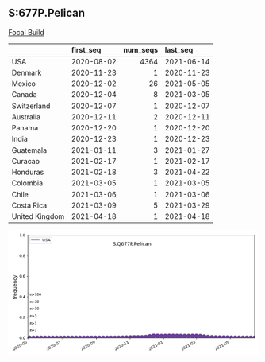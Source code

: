 

## S:677P.Pelican
[Focal Build](https://nextstrain.org/groups/neherlab/ncov/S.Q677P.Pelican?f_country=USA)

|                | first_seq   |   num_seqs | last_seq   |
|:---------------|:------------|-----------:|:-----------|
| USA            | 2020-08-02  |       4364 | 2021-06-14 |
| Denmark        | 2020-11-23  |          1 | 2020-11-23 |
| Mexico         | 2020-12-02  |         26 | 2021-05-05 |
| Canada         | 2020-12-04  |          8 | 2021-03-05 |
| Switzerland    | 2020-12-07  |          1 | 2020-12-07 |
| Australia      | 2020-12-11  |          2 | 2020-12-11 |
| Panama         | 2020-12-20  |          1 | 2020-12-20 |
| India          | 2020-12-23  |          1 | 2020-12-23 |
| Guatemala      | 2021-01-11  |          3 | 2021-01-27 |
| Curacao        | 2021-02-17  |          1 | 2021-02-17 |
| Honduras       | 2021-02-18  |          3 | 2021-04-22 |
| Colombia       | 2021-03-05  |          1 | 2021-03-05 |
| Chile          | 2021-03-06  |          1 | 2021-03-06 |
| Costa Rica     | 2021-03-09  |          5 | 2021-03-29 |
| United Kingdom | 2021-04-18  |          1 | 2021-04-18 |

![Overall trends S.Q677P.Pelican](/overall_trends_figures/overall_trends_S.Q677P.Pelican.png)